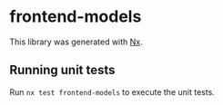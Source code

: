 # frontend-models

This library was generated with [Nx](https://nx.dev).

## Running unit tests

Run `nx test frontend-models` to execute the unit tests.
